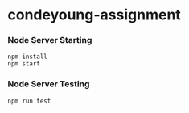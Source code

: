 # condeyoung-assignment

### Node Server Starting

```console
npm install
npm start
```
### Node Server Testing

```console
npm run test
```
